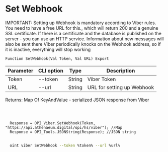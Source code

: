﻿---
sidebar_position: 1
---

# Set Webhook
IMPORTANT: Setting up Webhook is mandatory according to Viber rules. You need to have a free URL for this., which will return 200 and a genuine SSL certificate. If there is a certificate and the database is published on the server - you can use an HTTP service. Information about new messages will also be sent there Viber periodically knocks on the Webhook address, so if it is inactive, everything will stop working



`Function SetWebhook(Val Token, Val URL) Export`

  | Parameter | CLI option | Type | Description |
  |-|-|-|-|
  | Token | --token | String | Viber Token |
  | URL | --url | String | URL for setting up Webhook |

  
  Returns:  Map Of KeyAndValue - serialized JSON response from Viber

<br/>




```bsl title="Code example"
  
  Response = OPI_Viber.SetWebhook(Token, "https://api.athenaeum.digital/opi/hs/viber"); //Map
  Response = OPI_Tools.JSONString(Response); //JSON string
```



```sh title="CLI command example"
    
  oint viber SetWebhook --token %token% --url %url%

```

```json title="Result"

```

